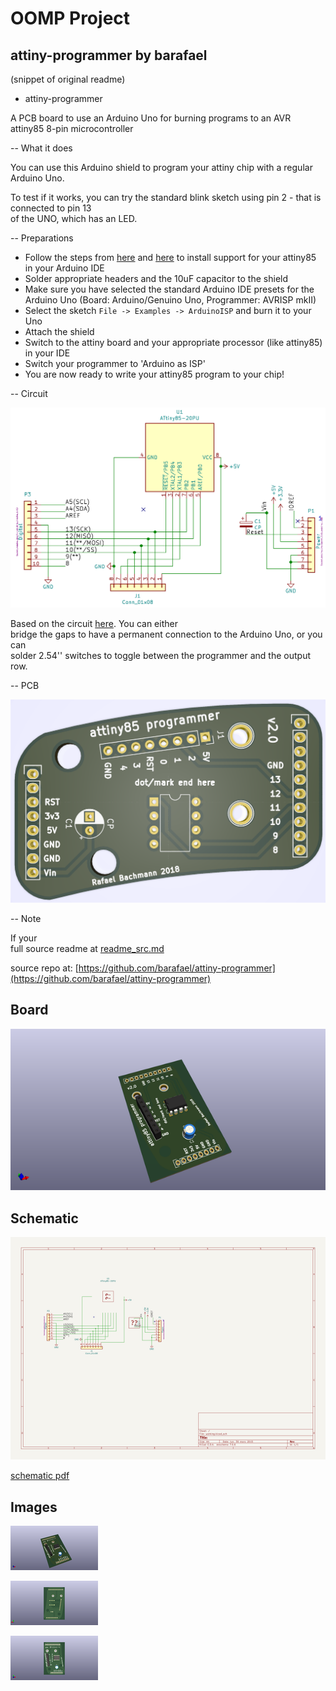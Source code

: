 # OOMP Project  
## attiny-programmer  by barafael  
  
(snippet of original readme)  
  
- attiny-programmer  
  
A PCB board to use an Arduino Uno for burning programs to an AVR attiny85 8-pin microcontroller  
  
-- What it does  
  
You can use this Arduino shield to program your attiny chip with a regular Arduino Uno.  
  
To test if it works, you can try the standard blink sketch using pin 2 - that is connected to pin 13  
of the UNO, which has an LED.  
  
-- Preparations  
  
* Follow the steps from [here](http://highlowtech.org/?p=1695) and [here](http://highlowtech.org/?p=1706) to install support for your attiny85 in your Arduino IDE  
* Solder appropriate headers and the 10uF capacitor to the shield  
* Make sure you have selected the standard Arduino IDE presets for the Arduino Uno (Board: Arduino/Genuino Uno, Programmer: AVRISP mkII)  
* Select the sketch ```File -> Examples -> ArduinoISP``` and burn it to your Uno  
* Attach the shield  
* Switch to the attiny board and your appropriate processor (like attiny85) in your IDE  
* Switch your programmer to 'Arduino as ISP'  
* You are now ready to write your attiny85 program to your chip!  
  
-- Circuit  
  
![alt text](https://raw.githubusercontent.com/barafael/attiny-programmer/master/schematic.png)  
  
Based on the circuit [here](http://highlowtech.org/?p=1706). You can either  
bridge the gaps to have a permanent connection to the Arduino Uno, or you can  
solder 2.54'' switches to toggle between the programmer and the output row.  
  
-- PCB  
  
![alt text](https://raw.githubusercontent.com/barafael/attiny-programmer/master/pcb_render.png)  
  
-- Note  
  
If your   
  full source readme at [readme_src.md](readme_src.md)  
  
source repo at: [https://github.com/barafael/attiny-programmer](https://github.com/barafael/attiny-programmer)  
## Board  
  
[![working_3d.png](working_3d_600.png)](working_3d.png)  
## Schematic  
  
[![working_schematic.png](working_schematic_600.png)](working_schematic.png)  
  
[schematic pdf](working_schematic.pdf)  
## Images  
  
[![working_3d.png](working_3d_140.png)](working_3d.png)  
  
[![working_3d_back.png](working_3d_back_140.png)](working_3d_back.png)  
  
[![working_3d_front.png](working_3d_front_140.png)](working_3d_front.png)  
